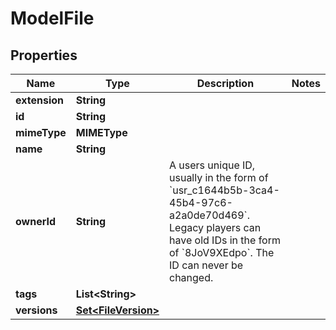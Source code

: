 

# ModelFile



## Properties

| Name | Type | Description | Notes |
|------------ | ------------- | ------------- | -------------|
|**extension** | **String** |  |  |
|**id** | **String** |  |  |
|**mimeType** | **MIMEType** |  |  |
|**name** | **String** |  |  |
|**ownerId** | **String** | A users unique ID, usually in the form of &#x60;usr_c1644b5b-3ca4-45b4-97c6-a2a0de70d469&#x60;. Legacy players can have old IDs in the form of &#x60;8JoV9XEdpo&#x60;. The ID can never be changed. |  |
|**tags** | **List&lt;String&gt;** |   |  |
|**versions** | [**Set&lt;FileVersion&gt;**](FileVersion.md) |   |  |




